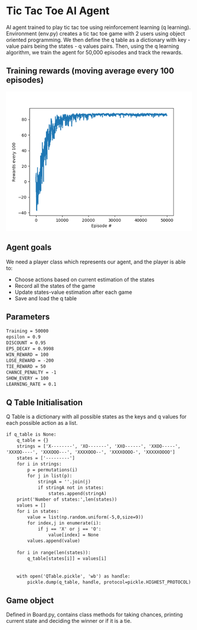# Tic Tac Toe AI Agent
AI agent trained to play tic tac toe using reinforcement learning (q learning). 
Environment (env.py) creates a tic tac toe game with 2 users using object oriented programming. We then define the q table as a dictionary with key - value pairs being the states - q values pairs. Then, using the q learning algorithm, we train the agent for 50,000 episodes and track the rewards.

## Training rewards (moving average every 100 episodes)
![Reward](Figure_1.png)


## Agent goals
We need a player class which represents our agent, and the player is able to:
 * Choose actions based on current estimation of the states
 * Record all the states of the game
 * Update states-value estimation after each game
 * Save and load the q table
## Parameters
```
Training = 50000 
epsilon = 0.9
DISCOUNT = 0.95
EPS_DECAY = 0.9998
WIN_REWARD = 100
LOSE_REWARD = -200
TIE_REWARD = 50
CHANCE_PENALTY = -1
SHOW_EVERY = 100
LEARNING_RATE = 0.1

```

## Q Table Initialisation
Q Table is a dictionary with all possible states as the keys and q values for each possible action as a list.
```
if q_table is None:
    q_table = {}
    strings = ['X--------', 'XO-------', 'XXO------', 'XXOO-----', 'XXXOO----', 'XXXOOO---', 'XXXXOOO--', 'XXXXOOOO-', 'XXXXXOOOO']
    states = ['---------']
    for i in strings:
        p = permutations(i)
        for j in list(p):
            stringA = ''.join(j)
            if stringA not in states:
                states.append(stringA)
    print('Number of states:',len(states))
    values = []
    for i in states:
        value = list(np.random.uniform(-5,0,size=9))
        for index,j in enumerate(i):
            if j == 'X' or j == 'O':
                value[index] = None
        values.append(value)

    for i in range(len(states)):
        q_table[states[i]] = values[i]


    with open('QTable.pickle', 'wb') as handle:
        pickle.dump(q_table, handle, protocol=pickle.HIGHEST_PROTOCOL)

```

## Game object
Defined in Board.py, contains class methods for taking chances, printing current state and deciding the winner or if it is a tie.
